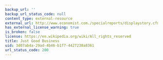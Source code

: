 ```yaml
---
backup_url: ''
backup_url_status_code: null
content_type: external-resource
external_url: http://www.economist.com./specialreports/displaystory.cfm?story_id=10491077
has_external_license_warning: true
is_broken: false
license: https://en.wikipedia.org/wiki/All_rights_reserved
title: Just Good Business
uid: 3d07ab4a-29ad-4b46-b1f7-4427238a8361
url_status_code: 200
---
```

